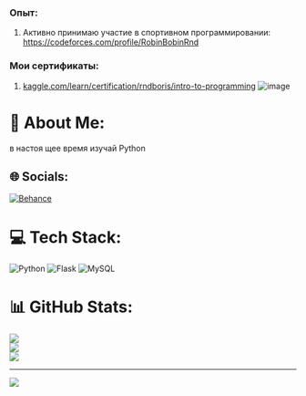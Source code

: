 ### Опыт:
1) Активно принимаю участие в спортивном программировании:
https://codeforces.com/profile/RobinBobinRnd

### Мои сертификаты:

1) [kaggle.com/learn/certification/rndboris/intro-to-programming](https://user-images.githubusercontent.com/55090151/253735510-07cd3fcc-1af4-48a1-880a-2bf2c2e9adfd.png)
![image](https://github.com/SENATOROVAI/KOTKOKOSRND/assets/55090151/07cd3fcc-1af4-48a1-880a-2bf2c2e9adfd)





# 💫 About Me:
в настоя щее время изучай Python


## 🌐 Socials:
[![Behance](https://img.shields.io/badge/Behance-1769ff?logo=behance&logoColor=white)](https://behance.net/KOTKOKOSRND) 

# 💻 Tech Stack:
![Python](https://img.shields.io/badge/python-3670A0?style=for-the-badge&logo=python&logoColor=ffdd54) ![Flask](https://img.shields.io/badge/flask-%23000.svg?style=for-the-badge&logo=flask&logoColor=white) ![MySQL](https://img.shields.io/badge/mysql-%2300f.svg?style=for-the-badge&logo=mysql&logoColor=white)
# 📊 GitHub Stats:
![](https://github-readme-stats.vercel.app/api?username=KOTKOKOSRND&theme=radical&hide_border=false&include_all_commits=false&count_private=false)<br/>
![](https://github-readme-streak-stats.herokuapp.com/?user=KOTKOKOSRND&theme=radical&hide_border=false)<br/>
![](https://github-readme-stats.vercel.app/api/top-langs/?username=KOTKOKOSRND&theme=radical&hide_border=false&include_all_commits=false&count_private=false&layout=compact)

---
[![](https://visitcount.itsvg.in/api?id=KOTKOKOSRND&icon=0&color=0)](https://visitcount.itsvg.in)

<!-- Proudly created with GPRM ( https://gprm.itsvg.in ) -->


